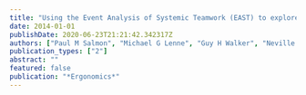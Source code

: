 ```yaml
---
title: "Using the Event Analysis of Systemic Teamwork (EAST) to explore conflicts between different road user groups when making right hand turns at urban intersections"
date: 2014-01-01
publishDate: 2020-06-23T21:21:42.342317Z
authors: ["Paul M Salmon", "Michael G Lenne", "Guy H Walker", "Neville A Stanton", "Ashleigh Filtness"]
publication_types: ["2"]
abstract: ""
featured: false
publication: "*Ergonomics*"
---
```


